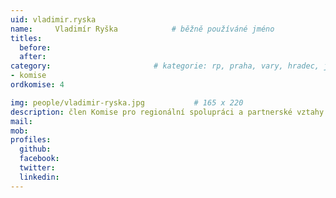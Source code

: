 ```yaml
---
uid: vladimir.ryska
name:     Vladimír Ryška      		# běžně používáné jméno
titles:
  before:
  after:
category:                 		# kategorie: rp, praha, vary, hradec, jmk, senat
- komise
ordkomise: 4

img: people/vladimir-ryska.jpg           # 165 x 220
description: člen Komise pro regionální spolupráci a partnerské vztahy města Havířova # kratký popis, max 160 znaků
mail:
mob:
profiles:
  github:
  facebook:
  twitter:
  linkedin: 
---
```

